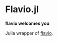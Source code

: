 # Flavio.jl

**flavio welcomes you**

Julia wrapper of [flavio](https://github.com/mrbuche/flavio).
